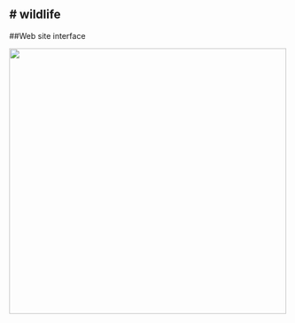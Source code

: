 #   w i l d l i f e
---


##Web site interface

<td><img src="Wild_life2/assets/images/git.png" width="500" height="480"></td>

 
